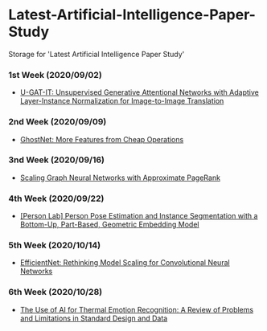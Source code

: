 # Latest-Artificial-Intelligence-Paper-Study
Storage for 'Latest Artificial Intelligence Paper Study'

### 1st Week (2020/09/02)
- [U-GAT-IT: Unsupervised Generative Attentional Networks with Adaptive Layer-Instance Normalization for Image-to-Image Translation](https://arxiv.org/abs/1907.10830)

### 2nd Week (2020/09/09)
- [GhostNet: More Features from Cheap Operations](https://arxiv.org/abs/1911.11907)

### 3nd Week (2020/09/16)
- [Scaling Graph Neural Networks with Approximate PageRank](https://arxiv.org/abs/2007.01570)

### 4th Week (2020/09/22)
- [[Person Lab] Person Pose Estimation and Instance Segmentation with a Bottom-Up, Part-Based, Geometric Embedding Model](https://arxiv.org/abs/1803.08225)

### 5th Week (2020/10/14)
- [EfficientNet: Rethinking Model Scaling for Convolutional Neural Networks](https://arxiv.org/abs/1905.11946)

### 6th Week (2020/10/28)
- [The Use of AI for Thermal Emotion Recognition: A Review of Problems and Limitations in Standard Design and Data](https://arxiv.org/abs/2009.10589)
